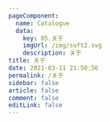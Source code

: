 ```yaml
---
pageComponent: 
  name: Catalogue
  data: 
    key: 05.关于
    imgUrl: /img/soft2.svg
    description: 关于
title: 关于
date: 2021-03-11 21:50:56
permalink: /关于
sidebar: false
article: false
comment: false
editLink: false
---
```

